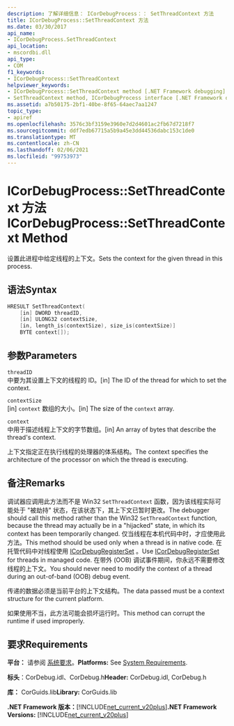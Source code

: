 ```yaml
---
description: 了解详细信息： ICorDebugProcess：： SetThreadContext 方法
title: ICorDebugProcess::SetThreadContext 方法
ms.date: 03/30/2017
api_name:
- ICorDebugProcess.SetThreadContext
api_location:
- mscordbi.dll
api_type:
- COM
f1_keywords:
- ICorDebugProcess::SetThreadContext
helpviewer_keywords:
- ICorDebugProcess::SetThreadContext method [.NET Framework debugging]
- SetThreadContext method, ICorDebugProcess interface [.NET Framework debugging]
ms.assetid: a7b50175-2bf1-40be-8f65-64aec7aa1247
topic_type:
- apiref
ms.openlocfilehash: 3576c3bf3159e3960e7d2d4601ac2fb67d7218f7
ms.sourcegitcommit: ddf7edb67715a5b9a45e3dd44536dabc153c1de0
ms.translationtype: MT
ms.contentlocale: zh-CN
ms.lasthandoff: 02/06/2021
ms.locfileid: "99753973"
---
```

# <a name="icordebugprocesssetthreadcontext-method"></a><span data-ttu-id="426d9-103">ICorDebugProcess::SetThreadContext 方法</span><span class="sxs-lookup"><span data-stu-id="426d9-103">ICorDebugProcess::SetThreadContext Method</span></span>

<span data-ttu-id="426d9-104">设置此进程中给定线程的上下文。</span><span class="sxs-lookup"><span data-stu-id="426d9-104">Sets the context for the given thread in this process.</span></span>  
  
## <a name="syntax"></a><span data-ttu-id="426d9-105">语法</span><span class="sxs-lookup"><span data-stu-id="426d9-105">Syntax</span></span>  
  
```cpp  
HRESULT SetThreadContext(  
    [in] DWORD threadID,  
    [in] ULONG32 contextSize,  
    [in, length_is(contextSize), size_is(contextSize)]  
    BYTE context[]);  
```  
  
## <a name="parameters"></a><span data-ttu-id="426d9-106">参数</span><span class="sxs-lookup"><span data-stu-id="426d9-106">Parameters</span></span>  

 `threadID`  
 <span data-ttu-id="426d9-107">中要为其设置上下文的线程的 ID。</span><span class="sxs-lookup"><span data-stu-id="426d9-107">[in] The ID of the thread for which to set the context.</span></span>  
  
 `contextSize`  
 <span data-ttu-id="426d9-108">[in] `context` 数组的大小。</span><span class="sxs-lookup"><span data-stu-id="426d9-108">[in] The size of the `context` array.</span></span>  
  
 `context`  
 <span data-ttu-id="426d9-109">中用于描述线程上下文的字节数组。</span><span class="sxs-lookup"><span data-stu-id="426d9-109">[in] An array of bytes that describe the thread's context.</span></span>  
  
 <span data-ttu-id="426d9-110">上下文指定正在执行线程的处理器的体系结构。</span><span class="sxs-lookup"><span data-stu-id="426d9-110">The context specifies the architecture of the processor on which the thread is executing.</span></span>  
  
## <a name="remarks"></a><span data-ttu-id="426d9-111">备注</span><span class="sxs-lookup"><span data-stu-id="426d9-111">Remarks</span></span>  

 <span data-ttu-id="426d9-112">调试器应调用此方法而不是 Win32 `SetThreadContext` 函数，因为该线程实际可能处于 "被劫持" 状态，在该状态下，其上下文已暂时更改。</span><span class="sxs-lookup"><span data-stu-id="426d9-112">The debugger should call this method rather than the Win32 `SetThreadContext` function, because the thread may actually be in a "hijacked" state, in which its context has been temporarily changed.</span></span> <span data-ttu-id="426d9-113">仅当线程在本机代码中时，才应使用此方法。</span><span class="sxs-lookup"><span data-stu-id="426d9-113">This method should be used only when a thread is in native code.</span></span> <span data-ttu-id="426d9-114">在托管代码中对线程使用 [ICorDebugRegisterSet](icordebugregisterset-interface.md) 。</span><span class="sxs-lookup"><span data-stu-id="426d9-114">Use [ICorDebugRegisterSet](icordebugregisterset-interface.md) for threads in managed code.</span></span> <span data-ttu-id="426d9-115">在带外 (OOB) 调试事件期间，你永远不需要修改线程的上下文。</span><span class="sxs-lookup"><span data-stu-id="426d9-115">You should never need to modify the context of a thread during an out-of-band (OOB) debug event.</span></span>  
  
 <span data-ttu-id="426d9-116">传递的数据必须是当前平台的上下文结构。</span><span class="sxs-lookup"><span data-stu-id="426d9-116">The data passed must be a context structure for the current platform.</span></span>  
  
 <span data-ttu-id="426d9-117">如果使用不当，此方法可能会损坏运行时。</span><span class="sxs-lookup"><span data-stu-id="426d9-117">This method can corrupt the runtime if used improperly.</span></span>  
  
## <a name="requirements"></a><span data-ttu-id="426d9-118">要求</span><span class="sxs-lookup"><span data-stu-id="426d9-118">Requirements</span></span>  

 <span data-ttu-id="426d9-119">**平台：** 请参阅 [系统要求](../../get-started/system-requirements.md)。</span><span class="sxs-lookup"><span data-stu-id="426d9-119">**Platforms:** See [System Requirements](../../get-started/system-requirements.md).</span></span>  
  
 <span data-ttu-id="426d9-120">**标头**：CorDebug.idl、CorDebug.h</span><span class="sxs-lookup"><span data-stu-id="426d9-120">**Header:** CorDebug.idl, CorDebug.h</span></span>  
  
 <span data-ttu-id="426d9-121">**库：** CorGuids.lib</span><span class="sxs-lookup"><span data-stu-id="426d9-121">**Library:** CorGuids.lib</span></span>  
  
 <span data-ttu-id="426d9-122">**.NET Framework 版本：**[!INCLUDE[net_current_v20plus](../../../../includes/net-current-v20plus-md.md)]</span><span class="sxs-lookup"><span data-stu-id="426d9-122">**.NET Framework Versions:** [!INCLUDE[net_current_v20plus](../../../../includes/net-current-v20plus-md.md)]</span></span>
